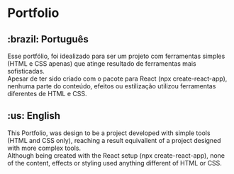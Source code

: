# Portfolio

<h2>:brazil: Português</h2>

  Esse portfólio, foi idealizado para ser um projeto com ferramentas simples (HTML e CSS apenas) que atinge resultado de ferramentas mais sofisticadas. <br> 
 Apesar de ter sido criado com o pacote para React (npx create-react-app), nenhuma parte do conteúdo, efeitos ou estilização utilizou ferramentas diferentes de HTML e CSS.


<h2>:us: English</h2>

  This Portfolio, was design to be a project developed with simple tools (HTML and CSS only), reaching a result equivallent of a project designed with more complex tools. <br> 
 Although being created with the React setup (npx create-react-app), none of the content, effects or styling used anything different of HTML or CSS.

